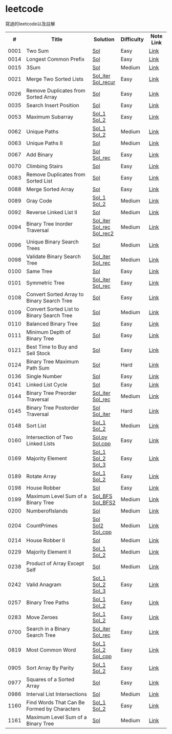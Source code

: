 # leetcode
寫過的leetcode以及註解

<table>
  <!-- 標題-->
  <tr>
    <td align='center' valign="middle">
      <b>#</b>
    </td> 
    <td align='center' valign="middle">
      <b>Title</b>
    </td> 
    <td align='center' valign="middle">
      <b>Solution</b>
    </td> 
    <td align='center' valign="middle">
      <b>Difficulty</b>
    </td> 
    <td align='center' valign="middle">
      <b>Note Link</b>
    </td> 
  </tr>
  
  <tr>
    <td>0001</td>
    <td>Two Sum</td>
    <td><a href="https://github.com/chasel2361/leetcode/blob/master/Algorithms/TwoSum/TwoSum.py">Sol</a></td>
    <td>Easy</td> 
    <td><a href="https://github.com/chasel2361/leetcode/wiki/0001.-Two-Sum">Link</a></td>
  </tr>
  
  <tr>
    <td>0014</td>
    <td>Longest Common Prefix</td>
    <td><a href="https://github.com/chasel2361/leetcode/blob/master/Algorithms/LongestCommonPrefix/LongestCommonPrefix.py">Sol</a></td>
    <td>Easy</td> 
    <td><a href="https://github.com/chasel2361/leetcode/wiki/0014.-Longest-Common-Prefix">Link</a></td>
  </tr>
  
  <tr>
    <td>0015</td>
    <td>3Sum</td>
    <td><a href="https://github.com/chasel2361/leetcode/blob/master/Algorithms/3Sum/3Sum.py">Sol</a></td>
    <td>Medium</td> 
    <td><a href="https://github.com/chasel2361/leetcode/wiki/0015.-3Sum">Link</a></td>
  </tr>
  
  <tr>
    <td>0021</td>
    <td>Merge Two Sorted Lists</td>
    <td>
      <a href="https://github.com/chasel2361/leetcode/blob/master/Algorithms/MergeTwoSortedLists/MergeTwoSortedLists_iter.py">Sol_iter</a><br>
      <a href="https://github.com/chasel2361/leetcode/blob/master/Algorithms/MergeTwoSortedLists/MergeTwoSortedLists_rec.py">Sol_recur</a></td>
    <td>Easy</td> 
    <td><a href="https://github.com/chasel2361/leetcode/wiki/0021.-Merge-Two-Sorted-Lists">Link</a></td>
  </tr>
  
  <tr>
    <td>0026</td>
    <td>Remove Duplicates from Sorted Array</td>
    <td><a href="https://github.com/chasel2361/leetcode/blob/master/Algorithms/RemoveDuplicatesfromSortedList/RemoveDuplicatesfromSortedList.py">Sol</a></td>
    <td>Easy</td> 
    <td><a href="https://github.com/chasel2361/leetcode/wiki/0026.-Remove-Duplicates-from-Sorted-Array">Link</a></td>
  </tr>
  
  <tr>
    <td>0035</td>
    <td>Search Insert Position</td>
    <td><a href="https://github.com/chasel2361/leetcode/blob/master/Algorithms/SearchInsertPosition/SearchInsertPosition.py">Sol</a></td>
    <td>Easy</td> 
    <td><a href="https://github.com/chasel2361/leetcode/wiki/0035.-Search-Insert-Position">Link</a></td>
  </tr>
  
  <tr>
    <td>0053</td>
    <td>Maximum Subarray</td>
    <td>
      <a href="https://github.com/chasel2361/leetcode/blob/master/Algorithms/MaximumSubarray/MaximumSubarray_1.py">Sol_1</a><br>
      <a href="https://github.com/chasel2361/leetcode/blob/master/Algorithms/MaximumSubarray/MaximumSubarray_2.py">Sol_2</a></td>
    <td>Easy</td> 
    <td><a href="https://github.com/chasel2361/leetcode/wiki/0053.-Maximum-Subarray">Link</a></td>
  </tr>
  
  <tr>
    <td>0062</td>
    <td>Unique Paths</td>
    <td>
      <a href="https://github.com/chasel2361/leetcode/blob/master/Algorithms/UniquePaths/UniquePaths_1.py">Sol_1</a><br>
      <a href="https://github.com/chasel2361/leetcode/blob/master/Algorithms/UniquePaths/UniquePaths_2.py">Sol_2</a></td>
    <td>Medium</td> 
    <td><a href="https://github.com/chasel2361/leetcode/wiki/0062.-Unique-Paths">Link</a></td>
  </tr>
  
  <tr>
    <td>0063</td>
    <td>Unique Paths II</td>
    <td><a href="https://github.com/chasel2361/leetcode/blob/master/Algorithms/UniquePaths_II/UniquePaths_II.py">Sol</a></td>
    <td>Medium</td> 
    <td><a href="https://github.com/chasel2361/leetcode/wiki/0063.-Unique-Paths-II">Link</a></td>
  </tr>
  
  <tr>
    <td>0067</td>
    <td>Add Binary</td>
    <td>
      <a href="https://github.com/chasel2361/leetcode/blob/master/Algorithms/AddBinary/AddBinary.py">Sol</a><br>
      <a href="https://github.com/chasel2361/leetcode/blob/master/Algorithms/AddBinary/AddBinary_rec.py">Sol_rec</a></td>
    <td>Easy</td> 
    <td><a href="https://github.com/chasel2361/leetcode/wiki/0067.-Add-Binary">Link</a></td>
  </tr>
  
  <tr>
    <td>0070</td>
    <td>Climbing Stairs</td>
    <td><a href="https://github.com/chasel2361/leetcode/blob/master/Algorithms/ClimbingStairs/ClimbingStairs.py">Sol</a></td>
    <td>Easy</td> 
    <td><a href="https://github.com/chasel2361/leetcode/wiki/0070.-Climbing-Stairs">Link</a></td>
  </tr>

  <tr>
    <td>0083</td>
    <td>Remove Duplicates from Sorted List</td>
    <td><a href="https://github.com/chasel2361/leetcode/blob/master/Algorithms/RemoveDuplicatesfromSortedList/RemoveDuplicatesfromSortedList.py">Sol</a></td>
    <td>Easy</td> 
    <td><a href="https://github.com/chasel2361/leetcode/wiki/0083.-Remove-Duplicates-from-Sorted-List">Link</a></td>
  </tr>
  
  <tr>
    <td>0088</td>
    <td>Merge Sorted Array</td>
    <td><a href="https://github.com/chasel2361/leetcode/blob/master/Algorithms/MergeSortedArray/MergeSortedArray.py">Sol</a></td>
    <td>Easy</td> 
    <td><a href="https://github.com/chasel2361/leetcode/wiki/0088.-Merge-Sorted-Array">Link</a></td>
  </tr>

  <tr>
    <td>0089</td>
    <td>Gray Code</td>
    <td>
      <a href="https://github.com/chasel2361/leetcode/blob/master/Algorithms/GrayCode/GrayCode_1.py">Sol_1</a><br>
      <a href="https://github.com/chasel2361/leetcode/blob/master/Algorithms/GrayCode/GrayCode_2.py">Sol_2</a></td>
    <td>Medium</td> 
    <td><a href="https://github.com/chasel2361/leetcode/wiki/0089.-Gray-Code">Link</a></td>
  </tr>

  <tr>
    <td>0092</td>
    <td>Reverse Linked List II</td>
    <td><a href="https://github.com/chasel2361/leetcode/blob/master/Algorithms/ReverseLinkedList_II/ReverseLinkedList_II.py">Sol</a></td>
    <td>Medium</td> 
    <td><a href="https://github.com/chasel2361/leetcode/wiki/0092.-Reverse-Linked-List-II">Link</a></td>
  </tr>

  <tr>
    <td>0094</td>
    <td>Binary Tree Inorder Traversal</td>
    <td>
      <a href="https://github.com/chasel2361/leetcode/blob/master/Algorithms/BinaryTreeInorderTraversal/BinaryTreeInorderTraversal_iter.py">Sol_iter</a><br>
      <a href="https://github.com/chasel2361/leetcode/blob/master/Algorithms/BinaryTreeInorderTraversal/BinaryTreeInorderTraversal_rec.py">Sol_rec</a><br>
      <a href="https://github.com/chasel2361/leetcode/blob/master/Algorithms/BinaryTreeInorderTraversal/BinaryTreeInorderTraversal_rec2.py">Sol_rec2</a></td>
    <td>Medium</td> 
    <td><a href="https://github.com/chasel2361/leetcode/wiki/0094.-Binary-Tree-Inorder-Traversal">Link</a></td>
  </tr>

  <tr>
    <td>0096</td>
    <td>Unique Binary Search Trees</td>
    <td><a href="https://github.com/chasel2361/leetcode/blob/master/Algorithms/UniqueBinarySearchTree/UniqueBinarySearchTree.py">Sol</a></td>
    <td>Medium</td> 
    <td><a href="https://github.com/chasel2361/leetcode/wiki/0096.-Unique-Binary-Search-Tree">Link</a></td>
  </tr>

  <tr>
    <td>0098</td>
    <td>Validate Binary Search Tree</td>
    <td>
      <a href="https://github.com/chasel2361/leetcode/blob/master/Algorithms/ValidateBinarySearchTree/ValidateBinarySearchTree_iter.py">Sol_iter</a><br>
      <a href="https://github.com/chasel2361/leetcode/blob/master/Algorithms/ValidateBinarySearchTree/ValidateBinarySearchTree_rec.py">Sol_rec</a></td>
    <td>Medium</td> 
    <td><a href="https://github.com/chasel2361/leetcode/wiki/0098.-Validate-Binary-Search-Tree">Link</a></td>
  </tr>

  <tr>
    <td>0100</td>
    <td>Same Tree</td>
    <td><a href="https://github.com/chasel2361/leetcode/blob/master/Algorithms/SameTree/SameTree.py">Sol</a></td>
    <td>Easy</td> 
    <td><a href="https://github.com/chasel2361/leetcode/wiki/0100.-Same-Tree">Link</a></td>
  </tr>

  <tr>
    <td>0101</td>
    <td>Symmetric Tree</td>
    <td>
      <a href="https://github.com/chasel2361/leetcode/blob/master/Algorithms/SymmetricTree/SymmetricTree_iter.py">Sol_iter</a><br>
      <a href="https://github.com/chasel2361/leetcode/blob/master/Algorithms/SymmetricTree/SymmetricTree_rec.py">Sol_rec</a></td>
    <td>Easy</td> 
    <td><a href="https://github.com/chasel2361/leetcode/wiki/0101.-Symmetric-Tree">Link</a></td>  </tr>

  <tr>
    <td>0108</td>
    <td>Convert Sorted Array to Binary Search Tree </td>
    <td><a href="https://github.com/chasel2361/leetcode/blob/master/Algorithms/ConvertSortedArraytoBinarySearchTree/ConvertSortedArraytoBinarySearchTree.py">Sol</a></td>
    <td>Easy</td> 
    <td><a href="https://github.com/chasel2361/leetcode/wiki/0108.-Convert-Sorted-Array-to-Binary-Search-Tree">Link</a></td>
  </tr>

  <tr>
    <td>0109</td>
    <td>Convert Sorted List to Binary Search Tree</td>
    <td><a href="https://github.com/chasel2361/leetcode/blob/master/Algorithms/ConvertSortedListtoBinarySearchTree/ConvertSortedListtoBinarySearchTree.py">Sol</a></td>
    <td>Medium</td> 
    <td><a href="https://github.com/chasel2361/leetcode/wiki/0109.-Convert-Sorted-List-to-Binary-Search-Tree">Link</a></td>
  </tr>

  <tr>
    <td>0110</td>
    <td>Balanced Binary Tree</td>
    <td><a href="https://github.com/chasel2361/leetcode/blob/master/Algorithms/BalancedBinaryTree/BalancedBinaryTree.py">Sol</a></td>
    <td>Easy</td> 
    <td><a href="https://github.com/chasel2361/leetcode/wiki/0110.-Balanced-Binary-Tree">Link</a></td>
  </tr>

  <tr>
    <td>0111</td>
    <td>Minimum Depth of Binary Tree</td>
    <td><a href="https://github.com/chasel2361/leetcode/blob/master/Algorithms/MinimumDepthofBinaryTree/MinimumDepthofBinaryTree.py">Sol</a></td>
    <td>Easy</td> 
    <td><a href="https://github.com/chasel2361/leetcode/wiki/0111.-Minimum-Depth-of-Binary-Tree">Link</a></td>
  </tr>

  <tr>
    <td>0121</td>
    <td>Best Time to Buy and Sell Stock</td>
    <td><a href="https://github.com/chasel2361/leetcode/blob/master/Algorithms/BestTimetoBuyandSellStock/BestTimetoBuyandSellStock.py">Sol</a></td>
    <td>Easy</td> 
    <td><a href="https://github.com/chasel2361/leetcode/wiki/0121.-Best-Time-to-Buy-and-Sell-Stock">Link</a></td>
  </tr>

  <tr>
    <td>0124</td>
    <td>Binary Tree Maximum Path Sum</td>
    <td><a href="https://github.com/chasel2361/leetcode/blob/master/Algorithms/BinaryTreeMaximumPathSum/BinaryTreeMaximumPathSum.py">Sol</a></td>
    <td>Hard</td> 
    <td><a href="https://github.com/chasel2361/leetcode/wiki/0124.-Binary-Tree-Maximum-Path-Sum">Link</a></td>
  </tr>

  <tr>
    <td>0136</td>
    <td>Single Number</td>
    <td><a href="https://github.com/chasel2361/leetcode/blob/master/Algorithms/SingleNumber/SingleNumber.py">Sol</a></td>
    <td>Easy</td> 
    <td><a href="https://github.com/chasel2361/leetcode/wiki/0136.-Single-Number">Link</a></td>
  </tr>

  <tr>
    <td>0141</td>
    <td>Linked List Cycle</td>
    <td><a href="https://github.com/chasel2361/leetcode/blob/master/Algorithms/LinkedListCycle/LinkedListCycle.py">Sol</a></td>
    <td>Easy</td> 
    <td><a href="https://github.com/chasel2361/leetcode/wiki/0141.-Linked-List-Cycle">Link</a></td>
  </tr>

  <tr>
    <td>0144</td>
    <td>Binary Tree Preorder Traversal</td>
    <td>
      <a href="https://github.com/chasel2361/leetcode/blob/master/Algorithms/BinaryTreePreorderTraversal/BinaryTreePreorderTraversal_iter.py">Sol_iter</a><br>
      <a href="https://github.com/chasel2361/leetcode/blob/master/Algorithms/BinaryTreePreorderTraversal/BinaryTreePreorderTraversal_rec.py">Sol_rec</a></td>
    <td>Medium</td> 
    <td><a href="https://github.com/chasel2361/leetcode/wiki/0144.-Binary-Tree-Preorder-Traversal">Link</a></td>
  </tr>

  <tr>
    <td>0145</td>
    <td>Binary Tree Postorder Traversal </td>
    <td>
      <a href="https://github.com/chasel2361/leetcode/blob/master/Algorithms/BinaryTreePostorderTraversal/BinaryTreePostorderTraversal.py">Sol</a><br>
      <a href="https://github.com/chasel2361/leetcode/blob/master/Algorithms/BinaryTreePostorderTraversal/BinaryTreePostorderTraversal_iter.py">Sol_iter</a></td>
    <td>Hard</td> 
    <td><a href="https://github.com/chasel2361/leetcode/wiki/0145.-Binary-Tree-Postorder-Traversal">Link</a></td>
  </tr>

  <tr>
    <td>0148</td>
    <td>Sort List</td>
    <td>
      <a href="https://github.com/chasel2361/leetcode/blob/master/Algorithms/SortList/SortList_1.py">Sol_1</a><br>
      <a href="https://github.com/chasel2361/leetcode/blob/master/Algorithms/SortList/SortList_2.py">Sol_2</a></td>
    <td>Medium</td> 
    <td><a href="https://github.com/chasel2361/leetcode/wiki/0148.-Sort-List">Link</a></td>
  </tr>

  <tr>
    <td>0160</td>
    <td>Intersection of Two Linked Lists</td>
    <td>
      <a href="https://github.com/chasel2361/leetcode/blob/master/Algorithms/IntersectionofTwoLinkedLists/IntersectionofTwoLinkedLists.py">Sol.py</a><br>
      <a href="https://github.com/chasel2361/leetcode/blob/master/Algorithms/IntersectionofTwoLinkedLists/IntersectionofTwoLinkedLists.cpp">Sol.cpp</a></td>
    <td>Easy</td> 
    <td><a href="https://github.com/chasel2361/leetcode/wiki/0160.-Intersection-of-Two-Linked-Lists">Link</a></td>
  </tr>

  <tr>
    <td>0169</td>
    <td>Majority Element</td>
    <td>
      <a href="https://github.com/chasel2361/leetcode/blob/master/Algorithms/MajorityElement/MajorityElement_1.py">Sol_1</a><br>
      <a href="https://github.com/chasel2361/leetcode/blob/master/Algorithms/MajorityElement/MajorityElement_2.py">Sol_2</a><br>
      <a href="https://github.com/chasel2361/leetcode/blob/master/Algorithms/MajorityElement/MajorityElement_3.py">Sol_3</a></td>    
    <td>Easy</td> 
    <td><a href="https://github.com/chasel2361/leetcode/wiki/0169.-Majority-Element">Link</a></td>
  </tr>

  <tr>
    <td>0189</td>
    <td>Rotate Array</td>
    <td>
      <a href="https://github.com/chasel2361/leetcode/blob/master/Algorithms/RotateArray/RotateArray_1.py">Sol_1</a><br>
      <a href="https://github.com/chasel2361/leetcode/blob/master/Algorithms/RotateArray/RotateArray_2.py">Sol_2</a></td>
    <td>Easy</td> 
    <td><a href="https://github.com/chasel2361/leetcode/wiki/0189.-Rotate-Array">Link</a></td>
  </tr>

  <tr>
    <td>0198</td>
    <td>House Robber</td>
    <td><a href="https://github.com/chasel2361/leetcode/blob/master/Algorithms/HouseRobber/HouseRobber.py">Sol</a></td>
    <td>Easy</td> 
    <td><a href="https://github.com/chasel2361/leetcode/wiki/0198.-House-Robber">Link</a></td>
  </tr>

  <tr>
    <td>0199</td>
    <td>Maximum Level Sum of a Binary Tree</td>
    <td><a href="https://github.com/chasel2361/leetcode/blob/master/Algorithms/BinaryTreeRightSideView/BinaryTreeRightSideView_BFS.py">Sol_BFS</a></br>
    <a href="https://github.com/chasel2361/leetcode/blob/master/Algorithms/BinaryTreeRightSideView/BinaryTreeRightSideView_BFS2.py">Sol_BFS2</a></td>
    <td>Medium</td> 
    <td><a href="https://github.com/chasel2361/leetcode/wiki/0199.-Binary-Tree-Right-Side-View">Link</a></td>
  </tr>

  <tr>
    <td>0200</td>
    <td>NumberofIslands</td>
    <td><a href="https://github.com/chasel2361/leetcode/blob/master/Algorithms/NumberofIslands/NumberofIslands.py">Sol</a></td>
    <td>Medium</td> 
    <td><a href="https://github.com/chasel2361/leetcode/wiki/0200.-Number-of-Islands">Link</a></td>
  </tr>

  <tr>
    <td>0204</td>
    <td>CountPrimes</td>
    <td>
    <a href="https://github.com/chasel2361/leetcode/blob/master/Algorithms/CountPrimes/CountPrimes.py">Sol</a><br>
    <a href="https://github.com/chasel2361/leetcode/blob/master/Algorithms/CountPrimes/CountPrimes2.py">Sol2</a><br>
    <a href="https://github.com/chasel2361/leetcode/blob/master/Algorithms/CountPrimes/CountPrimes.cpp">Sol_cpp</a></td>
    <td>Medium</td> 
    <td><a href="https://github.com/chasel2361/leetcode/wiki/0204.-Count-Primes">Link</a></td>
  </tr>

  <tr>
    <td>0214</td>
    <td>House Robber II</td>
    <td><a href="https://github.com/chasel2361/leetcode/blob/master/Algorithms/HouseRobber_II/HouseRobber_II.py">Sol</a></td>
    <td>Medium</td> 
    <td><a href="https://github.com/chasel2361/leetcode/wiki/0213.-House-Robber-II">Link</a></td>
  </tr>

  <tr>
    <td>0229</td>
    <td>Majority Element II</td>
    <td>
      <a href="https://github.com/chasel2361/leetcode/blob/master/Algorithms/MajorityElement_II/MajorityElement_II_1.py">Sol_1</a><br>
      <a href="https://github.com/chasel2361/leetcode/blob/master/Algorithms/MajorityElement_II/MajorityElement_II_2.py">Sol_2</a></td>
    <td>Medium</td> 
    <td><a href="https://github.com/chasel2361/leetcode/wiki/0229.-Majority-Element-II">Link</a></td>
  </tr>
  
  <tr>
    <td>0238</td>
    <td>Product of Array Except Self</td>
    <td><a href="https://github.com/chasel2361/leetcode/blob/master/Algorithms/ProductofArrayExceptSelf/ProductofArrayExceptSelf.py">Sol</a></td>
    <td>Medium</td> 
    <td><a href="https://github.com/chasel2361/leetcode/wiki/0238.-Product-of-Array-Except-Self">Link</a></td>
  </tr>
  
  <tr>
    <td>0242</td>
    <td>Valid Anagram</td>
    <td>
      <a href="https://github.com/chasel2361/leetcode/blob/master/Algorithms/ValidAnagram/ValidAnagram_1.py">Sol_1</a><br>
      <a href="https://github.com/chasel2361/leetcode/blob/master/Algorithms/ValidAnagram/ValidAnagram_2.py">Sol_2</a><br>
      <a href="https://github.com/chasel2361/leetcode/blob/master/Algorithms/ValidAnagram/ValidAnagram_3.py">Sol_3</a></td>
    <td>Easy</td> 
    <td><a href="https://github.com/chasel2361/leetcode/wiki/0242.-Valid-Anagram">Link</a></td>
  </tr>

  <tr>
    <td>0257</td>
    <td>Binary Tree Paths</td>
    <td>
      <a href="https://github.com/chasel2361/leetcode/blob/master/Algorithms/BinaryTreePaths/BinaryTreePaths_1.py">Sol_1</a><br>
      <a href="https://github.com/chasel2361/leetcode/blob/master/Algorithms/BinaryTreePaths/BinaryTreePaths_2.py">Sol_2</a></td>
    <td>Easy</td> 
    <td><a href="https://github.com/chasel2361/leetcode/wiki/0257.-Binary-Tree-Paths">Link</a></td>
  </tr>
  
  <tr>
    <td>0283</td>
    <td>Move Zeroes</td>
    <td>
      <a href="https://github.com/chasel2361/leetcode/blob/master/Algorithms/MoveZeroes/MoveZeroes_1.py">Sol_1</a><br>
      <a href="https://github.com/chasel2361/leetcode/blob/master/Algorithms/MoveZeroes/MoveZeroes_2.py">Sol_2</a></td>
    <td>Easy</td> 
    <td><a href="https://github.com/chasel2361/leetcode/wiki/0283.-Move-Zeros">Link</a></td>
  </tr>

  <tr>
    <td>0700</td>
    <td>Search in a Binary Search Tree</td>
    <td>
      <a href="https://github.com/chasel2361/leetcode/blob/master/Algorithms/SearchinaBinarySearchTree/SearchinaBinarySearchTree_iter.py">Sol_iter</a><br>
      <a href="https://github.com/chasel2361/leetcode/blob/master/Algorithms/SearchinaBinarySearchTree/SearchinaBinarySearchTree_rec.py">Sol_rec</a></td>
    <td>Easy</td> 
    <td><a href="https://github.com/chasel2361/leetcode/wiki/0700.-Search-in-a-Binary-Search-Tree">Link</a></td>
  </tr>

  <tr>
    <td>0819</td>
    <td>Most Common Word</td>
    <td>
      <a href="https://github.com/chasel2361/leetcode/blob/master/Algorithms/Most CommonWord/MostCommonWord.py">Sol_1</a><br>
      <a href="https://github.com/chasel2361/leetcode/blob/master/Algorithms/Most CommonWord/MostCommonWord2.py">Sol_2</a><br>
      <a href="https://github.com/chasel2361/leetcode/blob/master/Algorithms/Most CommonWord/MostCommonWord.cpp">Sol_cpp</a></td>
    <td>Easy</td> 
    <td><a href="https://github.com/chasel2361/leetcode/wiki/0819.-Most-Common-Word">Link</a></td>
  </tr>

  <tr>
    <td>0905</td>
    <td>Sort Array By Parity</td>
    <td>
      <a href="https://github.com/chasel2361/leetcode/blob/master/Algorithms/SortArrayByParity/SortArrayByParity_1.py">Sol_1</a><br>
      <a href="https://github.com/chasel2361/leetcode/blob/master/Algorithms/SortArrayByParity/SortArrayByParity_2.py">Sol_2</a></td>
    <td>Easy</td> 
    <td><a href="https://github.com/chasel2361/leetcode/wiki/0905.-Sort-Array-By-Parity">Link</a></td>
  </tr>

  <tr>
    <td>0977</td>
    <td>Squares of a Sorted Array </td>
    <td><a href="https://github.com/chasel2361/leetcode/blob/master/Algorithms/SquaresofaSortedArray/SquaresofaSortedArray.py">Sol</a></td>
    <td>Easy</td> 
    <td><a href="https://github.com/chasel2361/leetcode/wiki/0977.-Squares-of-a-Sorted-Array">Link</a></td>
  </tr>
  
  <tr>
    <td>0986</td>
    <td>Interval List Intersections</td>
    <td><a href="https://github.com/chasel2361/leetcode/blob/master/Algorithms/IntervalListIntersections/IntervalListIntersections.py">Sol</a></td>
    <td>Medium</td> 
    <td><a href="https://github.com/chasel2361/leetcode/wiki/0986.-Interval-List-Intersections">Link</a></td>
  </tr>
  
  <tr>
    <td>1160</td>
    <td>Find Words That Can Be Formed by Characters</td>
    <td>
      <a href="https://github.com/chasel2361/leetcode/blob/master/Algorithms/FindWordsThatCanBeFormedbyCharacters/FindWordsThatCanBeFormedbyCharacters_1.py">Sol_1</a><br>
      <a href="https://github.com/chasel2361/leetcode/blob/master/Algorithms/FindWordsThatCanBeFormedbyCharacters/FindWordsThatCanBeFormedbyCharacters_2.py">Sol_2</a>
    </td>
    <td>Easy</td> 
    <td><a href="https://github.com/chasel2361/leetcode/wiki/1160.-Find-Words-That-Can-Be-Formed-by-Characters">Link</a></td>
  </tr>

  <tr>
    <td>1161</td>
    <td>Maximum Level Sum of a Binary Tree</td>
    <td><a href="https://github.com/chasel2361/leetcode/blob/master/Algorithms/MaximumLevelSumofaBinaryTree/MaximumLevelSumofaBinaryTree.py">Sol</a></td>
    <td>Medium</td> 
    <td><a href="https://github.com/chasel2361/leetcode/wiki/1161.-Maximum-Level-Sum-of-a-Binary-Tree">Link</a></td>
  </tr>
  
</table>
